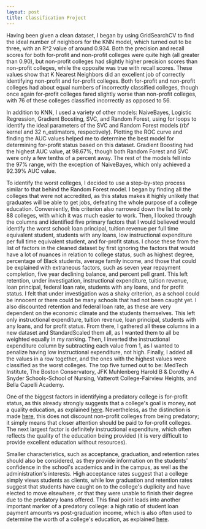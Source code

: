 ```yaml
---
layout: post
title: Classification Project
---
```

Having been given a clean dataset, I began by using GridSearchCV to find the ideal number of neighbors for the KNN model, which turned out to be three, with an R^2 value of around 0.934. Both the precision and recall scores for both for-profit and non-profit colleges were quite high (all greater than 0.90), but non-profit colleges had slightly higher precision scores than non-profit colleges, while the opposite was true with recall scores. These values show that K Nearest Neighbors did an excellent job of correctly identifying non-profit and for-profit colleges. Both for-profit and non-profit colleges had about equal numbers of incorrectly classified colleges, though once again for-profit colleges fared slightly worse than non-profit colleges, with 76 of these colleges classified incorrectly as opposed to 56.

In addition to KNN, I used a variety of other models: NaiveBayes, Logistic Regression, Gradient Boosting, SVC, and Random Forest, using for loops to identify the ideal parameters of the SVC and Random Forest models (rbf kernel and 32 n_estimators, respectively). Plotting the ROC curve and finding the AUC values helped me to determine the best model for determining for-profit status based on this dataset. Gradient Boosting had the highest AUC value, at 98.67%, though both Random Forest and SVC were only a few tenths of a percent away. The rest of the models fell into the 97% range, with the exception of NaiveBayes, which only achieved a 92.39% AUC value.

To identify the worst colleges, I decided to use a step-by-step process similar to that behind the Random Forest model. I began by finding all the colleges that were not accredited, as this status makes it highly unlikely that graduates will be able to get jobs, defeating the whole purpose of a college education. Conveniently, this criterion also narrowed down the list to only 88 colleges, with which it was much easier to work. Then, I looked through the columns and identified five primary factors that I would believed would identify the worst school: loan principal, tuition revenue per full time equivalent student, students with any loans, low instructional expenditure per full time equivalent student, and for-profit status. I chose these from the list of factors in the cleaned dataset by first ignoring the factors that would have a lot of nuances in relation to college status, such as highest degree, percentage of Black students, average family income, and those that could be explained with extraneous factors, such as seven year repayment completion, five year declining balance, and percent pell grant. This left retention, under investigation, instructional expenditure, tuition revenue, loan principal, federal loan rate, students with any loans, and for profit status. I felt that under investigation was a shaky criterion, as a school could be innocent or there could be many schools that had not been caught yet. I also discounted retention and federal loan rate, as these are very dependent on the economic climate and the students themselves. This left only instructional expenditure, tuition revenue, loan principal, students with any loans, and for profit status. From there, I gathered all these columns in a new dataset and StandardScaled them all, as I wanted them to all be weighted equally in my ranking. Then, I inverted the instructional expenditure column by subtracting each value from 1, as I wanted to penalize having low instructional expenditure, not high. Finally, I added all the values in a row together, and the ones with the highest values were classified as the worst colleges. The top five turned out to be: MedTech Institute, The Boston Conservatory, JFK Muhlenberg Harold B & Dorothy A Snyder Schools-School of Nursing, Vatterott College-Fairview Heights, and Bella Capelli Academy.

One of the biggest factors in identifying a predatory college is for-profit status, as this already strongly suggests that a college's goal is money, not a quality education, as explained [here](https://bigthink.com/politics-current-affairs/predatory-student-loans?rebelltitem=3#rebelltitem3%5D). Nevertheless, as the distinction is made [here](https://tcf.org/content/report/policies-work-dont-work-stop-predatory-profit-colleges/?agreed=1%5D), this does not discount non-profit colleges from being predatory; it simply means that closer attention should be paid to for-profit colleges. The next largest factor is definitely instructional expenditure, which often reflects the quality of the education being provided (it is very difficult to provide excellent education without resources).

Smaller characteristics, such as acceptance, graduation, and retention rates should also be considered, as they provide information on the students' confidence in the school's academics and in the campus, as well as the administration's interests. High acceptance rates suggest that a college simply views students as clients, while low graduation and retention rates suggest that students have caught on to the college's duplicity and have elected to move elsewhere, or that they were unable to finish their degree due to the predatory loans offered. This final point leads into another important marker of a predatory college: a high ratio of student loan payment amounts vs post-graduation income, which is also often used to determine the worth of a college's education, as explained [here](https://www.nytimes.com/2017/01/13/upshot/harvard-too-obamas-final-push-to-catch-predatory-colleges-is-revealing.html%5D). 
